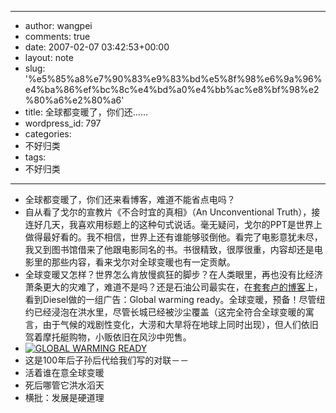 - --
- author: wangpei
- comments: true
- date: 2007-02-07 03:42:53+00:00
- layout: note
- slug: '%e5%85%a8%e7%90%83%e9%83%bd%e5%8f%98%e6%9a%96%e4%ba%86%ef%bc%8c%e4%bd%a0%e4%bb%ac%e8%bf%98%e2%80%a6%e2%80%a6'
- title: 全球都变暖了，你们还……
- wordpress_id: 797
- categories:
- 不好归类
- tags:
- 不好归类
- --
- 全球都变暖了，你们还来看博客，难道不能省点电吗？
- 自从看了戈尔的宣教片《不合时宜的真相》（An Unconventional Truth），接连好几天，我喜欢用标题上的这种句式说话。毫无疑问，戈尔的PPT是世界上做得最好看的。我不相信，世界上还有谁能够驳倒他。看完了电影意犹未尽，我又到图书馆借来了他跟电影同名的书。书很精致，很厚很重，内容却还是电影里的那些内容，看来戈尔对全球变暖也有一定贡献。
- 全球变暖又怎样？世界怎么肯放慢疯狂的脚步？在人类眼里，再也没有比经济萧条更大的灾难了，难道不是吗？还是石油公司最实在，在[套套卢的博客](http://ltrichard.blogbus.com/logs/4476702.html)上，看到Diesel做的一组广告：Global warming ready。全球变暖，预备！尽管纽约已经浸泡在洪水里，尽管长城已经被沙尘覆盖（这完全符合全球变暖的寓言，由于气候的戏剧性变化，大涝和大旱将在地球上同时出现），但人们依旧驾着摩托艇购物，小贩依旧在风沙中兜售。
- [![GLOBAL WARMING READY](http://farm1.static.flickr.com/144/382333402_381d05a608.jpg?v=0)](http://www.flickr.com/photo_zoom.gne?id=382333402&size=o)
- 这是100年后子孙后代给我们写的对联－－
- 活着谁在意全球变暖
- 死后哪管它洪水滔天
- 横批：发展是硬道理
